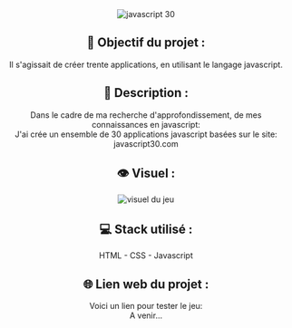<div align=center><img src="https://user-images.githubusercontent.com/27373255/132767121-10730c9b-e349-4320-8108-777daca475e9.png" alt="javascript 30"/></div>
<h2 align=center>🎯 Objectif du projet :</h2>
<p align=center>Il s'agissait de créer trente applications, en utilisant le langage javascript.</p>

<h2 align=center>📝 Description :</h2>

<p align=center>Dans le cadre de ma recherche d'approfondissement, de mes connaissances en javascript:</br>
J'ai crée un ensemble de 30 applications javascript basées sur le site: javascript30.com</br>
</p>

<h2 align=center>👁️ Visuel :</h2>
<div align=center><img src="https://i.postimg.cc/XvK18NBm/memory.jpg" alt="visuel du jeu"</div>

<h2 align=center>💻 Stack utilisé :</h2>

<p align=center>HTML - CSS - Javascript</p>

<h2 align=center>🌐 Lien web du projet :</h2>

<p align=center>Voici un lien pour tester le jeu:<br />
A venir...</p>
